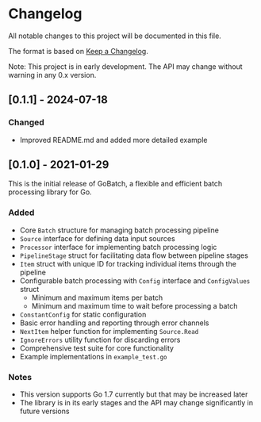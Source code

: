 # Changelog
All notable changes to this project will be documented in this file.

The format is based on [Keep a Changelog](https://keepachangelog.com/en/1.0.0/).

Note: This project is in early development. The API may change without warning in any 0.x version.

## [0.1.1] - 2024-07-18

### Changed

- Improved README.md and added more detailed example

## [0.1.0] - 2021-01-29

This is the initial release of GoBatch, a flexible and efficient batch processing library for Go.

### Added

- Core `Batch` structure for managing batch processing pipeline
- `Source` interface for defining data input sources
- `Processor` interface for implementing batch processing logic
- `PipelineStage` struct for facilitating data flow between pipeline stages
- `Item` struct with unique ID for tracking individual items through the pipeline
- Configurable batch processing with `Config` interface and `ConfigValues` struct
    - Minimum and maximum items per batch
    - Minimum and maximum time to wait before processing a batch
- `ConstantConfig` for static configuration
- Basic error handling and reporting through error channels
- `NextItem` helper function for implementing `Source.Read`
- `IgnoreErrors` utility function for discarding errors
- Comprehensive test suite for core functionality
- Example implementations in `example_test.go`

### Notes

- This version supports Go 1.7 currently but that may be increased later
- The library is in its early stages and the API may change significantly in future versions